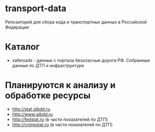# transport-data
Репозиторий для сбора кода и транспортных данных в Российской Федерации

# Каталог
* saferoads - данные с портала безопасные дороги РФ. Собранные данные по ДТП и инфраструктуре


# Планируются к анализу и обработке ресурсы
* http://stat.gibdd.ru
* http://www.gibdd.ru
* http://fedstat.ru (в части показателей по ДТП)
* http://crimestat.ru (в части показателей по ДТП)

